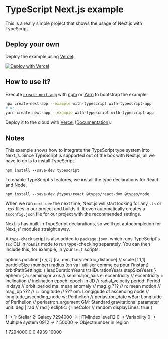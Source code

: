 # TypeScript Next.js example

This is a really simple project that shows the usage of Next.js with TypeScript.

## Deploy your own

Deploy the example using [Vercel](https://vercel.com?utm_source=github&utm_medium=readme&utm_campaign=next-example):

[![Deploy with Vercel](https://vercel.com/button)](https://vercel.com/new/git/external?repository-url=https://github.com/vercel/next.js/tree/canary/examples/with-typescript&project-name=with-typescript&repository-name=with-typescript)

## How to use it?

Execute [`create-next-app`](https://github.com/vercel/next.js/tree/canary/packages/create-next-app) with [npm](https://docs.npmjs.com/cli/init) or [Yarn](https://yarnpkg.com/lang/en/docs/cli/create/) to bootstrap the example:

```bash
npx create-next-app --example with-typescript with-typescript-app
# or
yarn create next-app --example with-typescript with-typescript-app
```

Deploy it to the cloud with [Vercel](https://vercel.com/new?utm_source=github&utm_medium=readme&utm_campaign=next-example) ([Documentation](https://nextjs.org/docs/deployment)).

## Notes

This example shows how to integrate the TypeScript type system into Next.js. Since TypeScript is supported out of the box with Next.js, all we have to do is to install TypeScript.

```
npm install --save-dev typescript
```

To enable TypeScript's features, we install the type declarations for React and Node.

```
npm install --save-dev @types/react @types/react-dom @types/node
```

When we run `next dev` the next time, Next.js will start looking for any `.ts` or `.tsx` files in our project and builds it. It even automatically creates a `tsconfig.json` file for our project with the recommended settings.

Next.js has built-in TypeScript declarations, so we'll get autocompletion for Next.js' modules straight away.

A `type-check` script is also added to `package.json`, which runs TypeScript's `tsc` CLI in `noEmit` mode to run type-checking separately. You can then include this, for example, in your `test` scripts.



options.position	[x,y,z] [ra, dec, barycentric_distance]
// scale [1,1,1]
particleSize (number) radius (on va l'utiliser comme ça pour l'instant)
orbitPathSettings: {
    leadDurationYears
    trailDurationYears
    stepSizeYears
}
ephem: {
  a: semimajor axis // semimajor_axis
  e: eccentricity // eccentricity
  i: inclination // inclination
  epoch: epoch in JD // radial_velocity
  period: Period in days // orbit_period
  ma: mean anomaly // mag_g ???
  // n: mean motion // mag_bp ???
  // L: longitude // ???
  om: Longigude of ascending node // longitude_ascending_node
  w: Perihelion // periastron_date
  wBar: Longitude of Perihelion // periastron_argument
  GM: Standard gravitational parameter
  unit: deg | rad // rad
}
ecliptic: {
  lineColor // random
  displayLines: true
}

1 -> 1: Stellar 2: Galaxy
7294000 -> HTMIndex level12
0 -> Variability
0 -> Multiple system
0912 -> ?
50000 -> Objectnumber in region

1
7294000
0
0
4939
10000